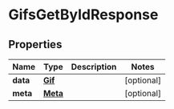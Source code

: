 

# GifsGetByIdResponse


## Properties

| Name | Type | Description | Notes |
|------------ | ------------- | ------------- | -------------|
|**data** | [**Gif**](Gif.md) |  |  [optional] |
|**meta** | [**Meta**](Meta.md) |  |  [optional] |



